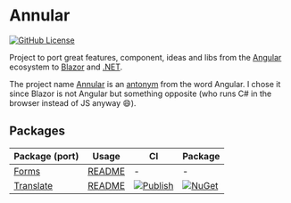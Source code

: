 # Annular

[![GitHub License](https://img.shields.io/github/license/panoukos41/Annular)](LICENSE)

Project to port great features, component, ideas and libs from the [Angular](https://angular.io/) ecosystem to [Blazor](https://dotnet.microsoft.com/apps/aspnet/web-apps/blazor) and [.NET](https://dotnet.microsoft.com/).

The project name [Annular](https://words.bighugelabs.com/annular) is an [antonym](https://words.bighugelabs.com/angular) from the word Angular. I chose it since Blazor is not Angular but something opposite (who runs C# in the browser instead of JS anyway :smile:).

## Packages
| Package (port) | Usage | CI | Package |
| --             | --    | -- | --      |
| [Forms](https://angular.io/guide/reactive-forms) | [README](./src/Forms/README.md) | - | - | - |
| [Translate](https://github.com/ngx-translate/core) | [README](./src/Translate/README.md) | [![Publish](https://github.com/panoukos41/Annular/actions/workflows/translate-publish.yaml/badge.svg?branch=main)](https://github.com/panoukos41/Annular/actions/workflows/translate-publish.yaml) | [![NuGet](https://buildstats.info/nuget/Annular.Translate)](https://www.nuget.org/packages/Annular.Translate) |
